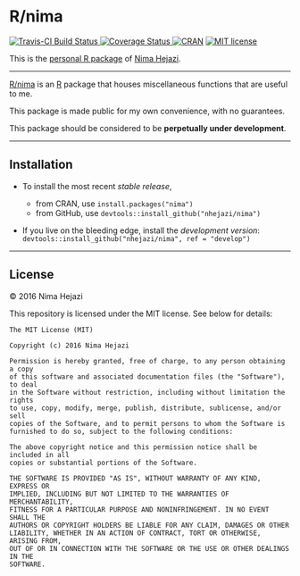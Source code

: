 # R/nima

[![Travis-CI Build Status](https://travis-ci.org/nhejazi/nima.svg?branch=master)
](https://travis-ci.org/nhejazi/nima)
[![Coverage
Status](https://coveralls.io/repos/github/nhejazi/nima/badge.svg?branch=devel)
](https://coveralls.io/github/nhejazi/nima?branch=devel)
[![CRAN](http://r-pkg.org/badges/version/nima)](http://cran.r-project.org/web/checks/check_results_nima.html)
[![MIT license](http://img.shields.io/badge/license-MIT-brightgreen.svg)](http://opensource.org/licenses/MIT)

This is the [personal
R package](http://hilaryparker.com/2013/04/03/personal-r-packages/) of
[Nima Hejazi](http://nimahejazi.org/pages/about.html).

---

[R/nima](http://cran.r-project.org/package=nima) is an
[R](http://www.r-project.org) package that houses miscellaneous functions that
are useful to me.

This package is made public for my own convenience, with no guarantees.

This package should be considered to be __perpetually under development__.

---

## Installation

- To install the most recent _stable release_,
  - from CRAN, use `install.packages("nima")`
  - from GitHub, use `devtools::install_github("nhejazi/nima")`

- If you live on the bleeding edge, install the _development version_:
  `devtools::install_github("nhejazi/nima", ref = "develop")`

---

## License

&copy; 2016 Nima Hejazi

This repository is licensed under the MIT license. See below for details:
```
The MIT License (MIT)

Copyright (c) 2016 Nima Hejazi

Permission is hereby granted, free of charge, to any person obtaining a copy
of this software and associated documentation files (the "Software"), to deal
in the Software without restriction, including without limitation the rights
to use, copy, modify, merge, publish, distribute, sublicense, and/or sell
copies of the Software, and to permit persons to whom the Software is
furnished to do so, subject to the following conditions:

The above copyright notice and this permission notice shall be included in all
copies or substantial portions of the Software.

THE SOFTWARE IS PROVIDED "AS IS", WITHOUT WARRANTY OF ANY KIND, EXPRESS OR
IMPLIED, INCLUDING BUT NOT LIMITED TO THE WARRANTIES OF MERCHANTABILITY,
FITNESS FOR A PARTICULAR PURPOSE AND NONINFRINGEMENT. IN NO EVENT SHALL THE
AUTHORS OR COPYRIGHT HOLDERS BE LIABLE FOR ANY CLAIM, DAMAGES OR OTHER
LIABILITY, WHETHER IN AN ACTION OF CONTRACT, TORT OR OTHERWISE, ARISING FROM,
OUT OF OR IN CONNECTION WITH THE SOFTWARE OR THE USE OR OTHER DEALINGS IN THE
SOFTWARE.
```
